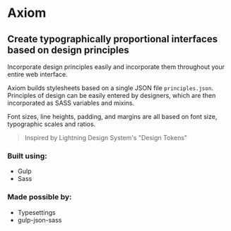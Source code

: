 # Axiom
## Create typographically proportional interfaces based on design principles

Incorporate design principles easily and incorporate them throughout your entire web interface.

Axiom builds stylesheets based on a single JSON file `principles.json`. Principles of design can be easily entered by designers, which are then incorporated as SASS variables and mixins. 

Font sizes, line heights, padding, and margins are all based on font size, typographic scales and ratios. 

> Inspired by Lightning Design System's "Design Tokens"

### Built using:
* Gulp
* Sass

### Made possible by:
* Typesettings
* gulp-json-sass
